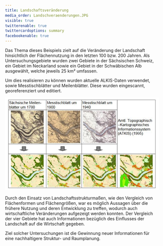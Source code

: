 ```yaml
---
title: Landschaftsveränderung
media_order: Landschveraenderungen.JPG
visible: true
twitterenable: true
twittercardoptions: summary
facebookenable: true
---
```


Das Thema dieses Beispiels zielt auf die Veränderung der Landschaft hinsichtlich der Flächennutzung in den letzten 100 bzw. 200 Jahren. Als Untersuchungsgebiete wurden zwei Gebiete in der Sächsischen Schweiz, ein Gebiet im Neckarland sowie ein Gebiet in der Schwäbischen Alb ausgewählt, welche jeweils 25 km² umfassen.

Um dies realisieren zu können wurden aktuelle ALKIS-Daten verwendet, sowie Messtischblätter und Meilenblätter. Diese wurden eingescannt, georeferenziert und editiert. 

![Landschaftsveränderungen](Landschveraenderungen.JPG?lightbox=800&resize=300&classes=caption "Abb. 16: Digitalisierung der Altkarten (Quelle: WALZ 2013)")

Durch den Einsatz von Landschaftsstrukturmaßen, wie den Vergleich von Flächenformen und Flächengrößen, war es möglich Aussagen über die frühere Nutzung und deren Entwicklung zu treffen, wodurch auch wirtschaftliche Veränderungen aufgezeigt werden konnten. Der Vergleich der vier Gebiete hat auch Informationen bezüglich des Einflusses der Landschaft auf die Wirtschaft gegeben. 

Ziel solcher Untersuchungen ist die Gewinnung neuer Informationen für eine nachhaltigere Struktur- und Raumplanung.
